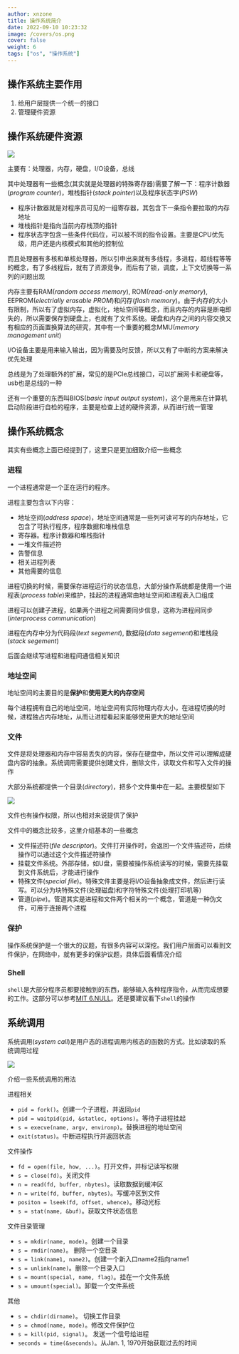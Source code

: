 ```yaml
---
author: xnzone 
title: 操作系统简介 
date: 2022-09-10 10:23:32
image: /covers/os.png
cover: false
weight: 6 
tags: ["os", "操作系统"]
---
```


## 操作系统主要作用
1. 给用户层提供一个统一的接口
2. 管理硬件资源

## 操作系统硬件资源
![](https://gitcode.net/xnzone/solar/-/raw/master/2021/11/30141903.png)

主要有：处理器，内存，硬盘，I/O设备，总线

其中处理器有一些概念(其实就是处理器的特殊寄存器)需要了解一下：程序计数器(*program counter*)，堆栈指针(*stack pointer*)以及程序状态字(*PSW*)

- 程序计数器就是对程序员可见的一组寄存器，其包含下一条指令要拉取的内存地址
- 堆栈指针是指向当前内存栈顶的指针 
- 程序状态字包含一些条件代码位，可以被不同的指令设置。主要是CPU优先级，用户还是内核模式和其他的控制位

而且处理器有多核和单核处理器，所以引申出来就有多线程，多进程，超线程等等的概念，有了多线程后，就有了资源竞争，而后有了锁，调度，上下文切换等一系列的问题出现

内存主要有RAM(*random access memory*), ROM(*read-only memory*), EEPROM(*electrially erasable PROM*)和闪存(*flash memory*)。由于内存的大小有限制，所以有了虚拟内存，虚拟化，地址空间等概念，而且内存的内容是断电即失的，所以需要保存到硬盘上，也就有了文件系统。硬盘和内存之间的内容交换又有相应的页面置换算法的研究，其中有一个重要的概念MMU(*memory management unit*)

I/O设备主要是用来输入输出，因为需要及时反馈，所以又有了中断的方案来解决优先处理

总线是为了处理额外的扩展，常见的是PCIe总线接口，可以扩展网卡和硬盘等，usb也是总线的一种

还有一个重要的东西叫BIOS(*basic input output system*)，这个是用来在计算机启动阶段进行自检的程序，主要是检查上述的硬件资源，从而进行统一管理


## 操作系统概念
其实有些概念上面已经提到了，这里只是更加细致介绍一些概念

### 进程
一个进程通常是一个正在运行的程序。

进程主要包含以下内容：
- 地址空间(*address space*)，地址空间通常是一些列可读可写的内存地址，它包含了可执行程序，程序数据和堆栈信息
- 寄存器。程序计数器和堆栈指针
- 一堆文件描述符
- 告警信息
- 相关进程列表
- 其他需要的信息

进程切换的时候，需要保存进程运行的状态信息，大部分操作系统都是使用一个进程表(*process table*)来维护，挂起的进程通常由地址空间和进程表入口组成

进程可以创建子进程，如果两个进程之间需要同步信息，这称为进程间同步(*interprocess communication*)

进程在内存中分为代码段(*text segement*), 数据段(*data segement*)和堆栈段(*stack segement*)

后面会继续写进程和进程间通信相关知识

### 地址空间
地址空间的主要目的是**保护**和**使用更大的内存空间**

每个进程拥有自己的地址空间，地址空间有实际物理内存大小，在进程切换的时候，进程独占内存地址，从而让进程看起来能够使用更大的地址空间

### 文件
文件是将处理器和内存中容易丢失的内容，保存在硬盘中，所以文件可以理解成硬盘内容的抽象。系统调用需要提供创建文件，删除文件，读取文件和写入文件的操作

大部分系统都提供一个目录(*directory*)，把多个文件集中在一起。主要模型如下

![](https://gitcode.net/xnzone/solar/-/raw/master/2021/11/30163835.png)

文件也有操作权限，所以也相对来说提供了保护

文件中的概念比较多，这里介绍基本的一些概念
- 文件描述符(*file descriptor*)。文件打开操作时，会返回一个文件描述符，后续操作可以通过这个文件描述符操作
- 挂载文件系统。外部存储，如U盘，需要被操作系统读写的时候，需要先挂载到文件系统后，才能进行操作
- 特殊文件(*special file*)。特殊文件主要是将I/O设备抽象成文件，然后进行读写。可以分为块特殊文件(处理磁盘)和字符特殊文件(处理打印机等)
- 管道(*pipe*)。管道其实是进程和文件两个相关的一个概念，管道是一种伪文件，可用于连接两个进程

### 保护
操作系统保护是一个很大的议题，有很多内容可以深挖。我们用户层面可以看到文件保护，在网络中，就有更多的保护议题，具体后面看情况介绍

### Shell
`shell`是大部分程序员都要接触到的东西，能够输入各种程序指令，从而完成想要的工作。这部分可以参考[MIT 6.NULL](https://missing.csail.mit.edu/)。还是要建议看下`shell`的操作

## 系统调用
系统调用(*system call*)是用户态的进程调用内核态的函数的方式。比如读取的系统调用过程

![](https://gitcode.net/xnzone/solar/-/raw/master/2021/11/30170134.png)

介绍一些系统调用的用法

进程相关
- `pid = fork()`。创建一个子进程，并返回`pid`
- `pid = waitpid(pid, &statloc, options)`。等待子进程挂起
- `s = execve(name, argv, environp)`。替换进程的地址空间
- `exit(status)`。中断进程执行并返回状态

文件操作
- `fd = open(file, how, ...)`。打开文件，并标记读写权限
- `s = close(fd)`。关闭文件
- `n = read(fd, buffer, nbytes)`。读取数据到缓冲区
- `n = write(fd, buffer, nbytes)`。写缓冲区到文件
- `positon = lseek(fd, offset, whence)`。移动光标
- `s = stat(name, &buf)`。获取文件状态信息

文件目录管理
- `s = mkdir(name, mode)`。创建一个目录
- `s = rmdir(name)`。 删除一个空目录
- `s = link(name1, name2)`。创建一个新入口name2指向name1
- `s = unlink(name)`。删除一个目录入口
- `s = mount(special, name, flag)`。挂在一个文件系统
- `s = umount(special)`。卸载一个文件系统

其他
- `s = chdir(dirname)`。 切换工作目录
- `s = chmod(name, mode)`。修改文件保护位
- `s = kill(pid, signal)`。 发送一个信号给进程
- `seconds = time(&seconds)`。从Jan. 1, 1970开始获取过去的时间
